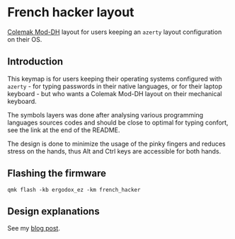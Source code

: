 # French hacker layout

[Colemak Mod-DH](https://colemakmods.github.io/mod-dh/) layout for
users keeping an `azerty` layout configuration on their OS.

## Introduction

This keymap is for users keeping their operating systems configured with
`azerty` - for typing passwords in their native languages, or for their laptop
keyboard - but who wants a Colemak Mod-DH layout on their mechanical keyboard.

The symbols layers was done after analysing various programming
languages sources codes and should be close to optimal for typing
confort, see the link at the end of the README.

The design is done to minimize the usage of the pinky fingers and reduces stress
on the hands, thus Alt and Ctrl keys are accessible for both hands.

## Flashing the firmware

```
qmk flash -kb ergodox_ez -km french_hacker
```

## Design explanations

See my [blog post](http://www.dialectical-computing.de/blog/blog/2017/01/29/a-better-coder-layout-for-the-ergodox-ez-keyboard/).
